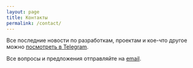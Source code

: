 ```yaml
---
layout: page
title: Контакты
permalink: /contact/
---
```


Все последние новости по разработкам, проектам и кое-что другое можно [посмотреть в Telegram](https://t.me/TinyDevVault).

Все вопросы и предложения отправляйте на [email](mailto:i.need.ypermitin@yandex.ru).
